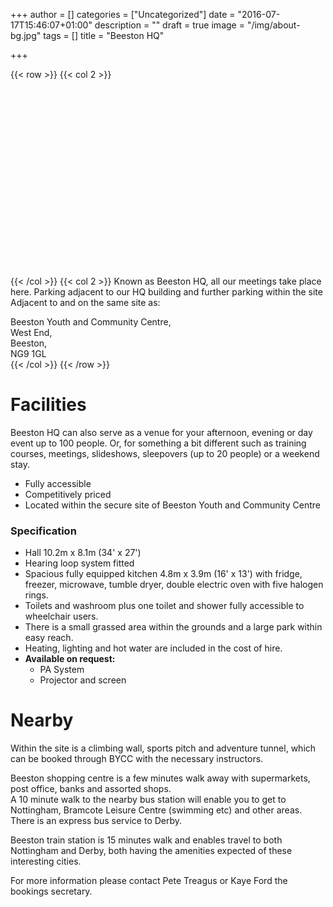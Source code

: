 +++
author = []
categories = ["Uncategorized"]
date = "2016-07-17T15:46:07+01:00"
description = ""
draft = true
image = "/img/about-bg.jpg"
tags = []
title = "Beeston HQ"

+++

{{< row >}}
{{< col 2 >}}
<div id="map" style="height:300px"></div>
{{< /col >}}
{{< col 2 >}}
Known as Beeston HQ, all our meetings take place here. 
Parking adjacent to our HQ building and further parking within the site
Adjacent to and on the same site as:

Beeston Youth and Community Centre,  
West End,  
Beeston,  
NG9 1GL  
{{< /col >}}
{{< /row >}}

# Facilities
Beeston HQ can also serve as a venue for your afternoon, evening or day event up to 100 people. 
Or, for something a bit different such as training courses, meetings, slideshows, sleepovers (up to 20 people) or a weekend stay.
 * Fully accessible
 * Competitively priced
 * Located within the secure site of Beeston Youth and Community Centre

### Specification
 * Hall 10.2m x 8.1m (34' x 27')
 * Hearing loop system fitted
 * Spacious fully equipped kitchen 4.8m x 3.9m (16' x 13') with fridge, freezer, microwave, tumble dryer, double electric oven with five halogen rings.
 * Toilets and washroom plus one toilet and shower fully accessible to wheelchair users.
 * There is a small grassed area within the grounds and a large park within easy reach.
 * Heating, lighting and hot water are included in the cost of hire.
 * **Available on request:**
	*	PA System
	*	Projector and screen

# Nearby
Within the site is a climbing wall, sports pitch and adventure tunnel, which can be booked through BYCC with the necessary instructors.

Beeston shopping centre is a few minutes walk away with supermarkets, post office, banks and assorted shops.  
A 10 minute walk to the nearby bus station will enable you to get to Nottingham, Bramcote Leisure Centre (swimming etc) and other areas. There is an express bus service to Derby.

Beeston train station is 15 minutes walk and enables travel to both Nottingham and Derby, both having the amenities expected of these interesting cities.

For more information please contact Pete Treagus or Kaye Ford the bookings secretary.
